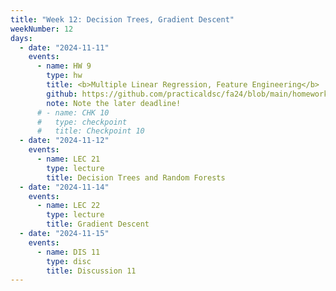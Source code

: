 ```yaml
---
title: "Week 12: Decision Trees, Gradient Descent"
weekNumber: 12
days:
  - date: "2024-11-11"
    events:
      - name: HW 9
        type: hw
        title: <b>Multiple Linear Regression, Feature Engineering</b>
        github: https://github.com/practicaldsc/fa24/blob/main/homeworks/hw09/hw09.ipynb
        note: Note the later deadline!
      # - name: CHK 10
      #   type: checkpoint
      #   title: Checkpoint 10
  - date: "2024-11-12"
    events:
      - name: LEC 21
        type: lecture
        title: Decision Trees and Random Forests
  - date: "2024-11-14"
    events:
      - name: LEC 22
        type: lecture
        title: Gradient Descent
  - date: "2024-11-15"
    events:
      - name: DIS 11
        type: disc
        title: Discussion 11
---
```

